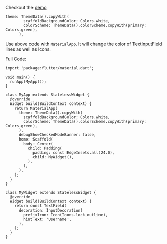Checkout the [demo](https://dartpad.dev/?id=1e9de65ff62acacfe2611706c5eb7246)

```
theme: ThemeData().copyWith(
        scaffoldBackgroundColor: Colors.white,
        colorScheme: ThemeData().colorScheme.copyWith(primary: Colors.green),
      ),
```

Use above code with `MaterialApp`. It will change the color of TextInputField lines as well as Icons.

Full Code: 

```
import 'package:flutter/material.dart';

void main() {
  runApp(MyApp());
}

class MyApp extends StatelessWidget {
  @override
  Widget build(BuildContext context) {
    return MaterialApp(
      theme: ThemeData().copyWith(
        scaffoldBackgroundColor: Colors.white,
        colorScheme: ThemeData().colorScheme.copyWith(primary: Colors.green),
      ),
      debugShowCheckedModeBanner: false,
      home: Scaffold(
        body: Center(
          child: Padding(
            padding: const EdgeInsets.all(24.0),
            child: MyWidget(),
          ),
        ),
      ),
    );
  }
}

class MyWidget extends StatelessWidget {
  @override
  Widget build(BuildContext context) {
    return const TextField(
      decoration: InputDecoration(
        prefixIcon: Icon(Icons.lock_outline),
        hintText: 'Username',
      ),
    );
  }
}
```
